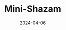 ---
layout: post
title: "Mini-Shazam"
date: 2024-04-06
category: project
redirect: https://gitlab.ethz.ch/ndickenmann/shazam
details:
  - "Built a song recognition and classification neural network on a microcontroller"
  - "• Captured song snippets on the microcontroller and trained them on an external cpu"
  - "• Model running on the microcontroller classifies songs correctly with an accuracy of over 85%"
featured: true
---
